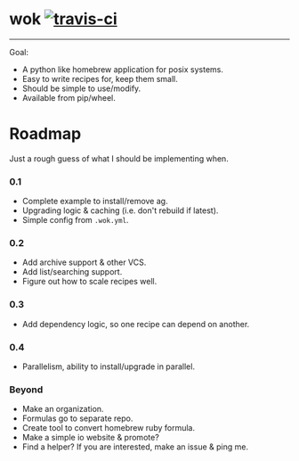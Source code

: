 # wok [![travis-ci](https://travis-ci.org/starcraftman/wok.svg?branch=master)](https://travis-ci.org/starcraftman/wok)
---------

Goal:
* A python like homebrew application for posix systems.
* Easy to write recipes for, keep them small.
* Should be simple to use/modify.
* Available from pip/wheel.

# Roadmap
Just a rough guess of what I should be implementing when.

### 0.1
* Complete example to install/remove ag.
* Upgrading logic & caching (i.e. don't rebuild if latest).
* Simple config from `.wok.yml`.

### 0.2
* Add archive support & other VCS.
* Add list/searching support.
* Figure out how to scale recipes well.

### 0.3 
* Add dependency logic, so one recipe can depend on another.

### 0.4
* Parallelism, ability to install/upgrade in parallel.

### Beyond
* Make an organization.
* Formulas go to separate repo.
* Create tool to convert homebrew ruby formula.
* Make a simple io website & promote?
* Find a helper? If you are interested, make an issue & ping me.
